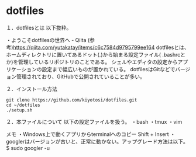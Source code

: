 # dotfiles

１．dotfilesとは
  以下抜粋。

・ようこそdotfilesの世界へ - Qiita
  (参考)https://qiita.com/yutakatay/items/c6c7584d9795799ee164
  dotfilesとは、ホームディレクトリに置いてあるドット(.)から始まる設定ファイル(
  .bashrcとか)を管理しているリポジトリのことである。
  シェルやエディタの設定からアプリケーションの設定まで幅広いものが置かれている。
  dotfilesはGitなどでバージョン管理されており、GitHubで公開されていることが多い。

２．インストール方法
~~~cd ~
git clone https://github.com/kiyotosi/dotfiles.git
cd ~/dotfiles
./setup.sh
~~~
２．本ファイルについて
以下の設定ファイルを扱う。
・bash
・tmux
・vim

メモ
・Windows上で動くアプリからterminalへのコピー Shift + Insert
・googlerはバージョンが古いと、正常に動かない。アップグレード方法は以下。
  $ sudo googler -u
